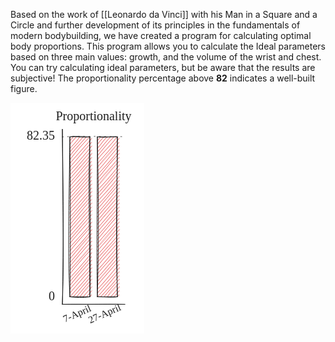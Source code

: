 Based on the work of [[Leonardo da Vinci]] with his Man in a Square and a Circle and further development of its principles in the fundamentals of modern bodybuilding, we have created a program for calculating optimal body proportions. This program allows you to calculate the Ideal parameters based on three main values: growth, and the volume of the wrist and chest. You can try calculating ideal parameters, but be aware that the results are subjective! The proportionality percentage above **82** indicates a well-built figure.

<svg version="1.1" xmlns="http://www.w3.org/2000/svg" viewBox="0 0 214.0998764038086 369.6143658297847" width="214.0998764038086" height="369.6143658297847">
  <!-- svg-source:excalidraw -->
  
  <defs>
    <style class="style-fonts">
      @font-face {
        font-family: "Virgil";
        src: url("https://excalidraw.com/Virgil.woff2");
      }
      @font-face {
        font-family: "Cascadia";
        src: url("https://excalidraw.com/Cascadia.woff2");
      }
      @font-face {
        font-family: "Assistant";
        src: url("https://excalidraw.com/Assistant-Regular.woff2");
      }
    </style>
    
  </defs>
  <rect x="0" y="0" width="214.0998764038086" height="369.6143658297847" fill="#ffffff"></rect><g stroke-linecap="round" transform="translate(94.99995422363281 54.56217364905888) rotate(0 16 127.96891317547056)"><path d="M0 0 C0 0, 0 0, 0 0 M0 0 C0 0, 0 0, 0 0 M-0.26 6.4 C1.53 4.55, 3.43 3.49, 4.99 0.36 M-0.26 6.4 C1.86 4.6, 3.41 1.89, 4.99 0.36 M0.13 12.04 C1.92 8.11, 5.16 5, 10.63 -0.03 M0.13 12.04 C2.95 9.75, 4.17 7.48, 10.63 -0.03 M-0.13 18.44 C4.83 12.86, 11.23 7.88, 15.62 0.33 M-0.13 18.44 C5.17 14.21, 8.89 8.46, 15.62 0.33 M0.27 24.08 C5.62 15.99, 13.33 10.24, 21.26 -0.07 M0.27 24.08 C4.68 18.82, 8.94 14.74, 21.26 -0.07 M0 30.48 C5.77 21.61, 11.99 15.72, 26.25 0.29 M0 30.48 C6.6 22.34, 14.41 14.06, 26.25 0.29 M-0.26 36.88 C6.81 27.49, 12.9 19.84, 31.89 -0.1 M-0.26 36.88 C9.46 24.77, 20.06 11.92, 31.89 -0.1 M0.14 42.52 C8.17 31.68, 19.21 21.1, 34.91 2.52 M0.14 42.52 C9.42 31.69, 18.31 22.36, 34.91 2.52 M-0.12 48.92 C9.43 37.94, 22.01 24.21, 34.65 8.92 M-0.12 48.92 C12.22 35.23, 22.22 21.19, 34.65 8.92 M0.27 54.56 C9.21 44.43, 17.35 36.79, 35.04 14.56 M0.27 54.56 C10.12 43.59, 20.33 32.62, 35.04 14.56 M0.01 60.96 C9.37 51.73, 15.25 44.27, 34.78 20.96 M0.01 60.96 C12.49 46.6, 26.27 31.96, 34.78 20.96 M-0.25 67.36 C14.68 50.45, 27.03 38.68, 35.18 26.6 M-0.25 67.36 C7.89 58.41, 14.11 50.09, 35.18 26.6 M0.14 73 C13.34 59.52, 21.21 48.42, 34.91 33 M0.14 73 C11.17 60.67, 20.69 50.24, 34.91 33 M-0.12 79.4 C12.37 64.84, 24.87 48.35, 34.65 39.4 M-0.12 79.4 C8.58 68.15, 19.38 58.94, 34.65 39.4 M0.28 85.04 C10.09 74.15, 18.41 67.45, 35.05 45.04 M0.28 85.04 C10.94 72.46, 22.93 60.21, 35.05 45.04 M0.01 91.44 C12.27 78.13, 27.52 62.75, 34.79 51.44 M0.01 91.44 C10.77 79.25, 23.33 64.77, 34.79 51.44 M-0.25 97.84 C10.79 84.42, 24.57 71.43, 35.18 57.08 M-0.25 97.84 C13.79 83.06, 25.66 67.77, 35.18 57.08 M0.15 103.48 C13.27 89.05, 26.64 73.69, 34.92 63.48 M0.15 103.48 C12.61 88.61, 27.52 72.22, 34.92 63.48 M-0.11 109.88 C5.5 100.13, 15.85 91.99, 34.66 69.88 M-0.11 109.88 C11.8 95.86, 24.81 82.2, 34.66 69.88 M0.28 115.52 C10.45 102.87, 20.8 92.79, 35.05 75.52 M0.28 115.52 C10.39 103.56, 20.7 92.11, 35.05 75.52 M0.02 121.92 C7.31 111.8, 17.38 103.54, 34.79 81.92 M0.02 121.92 C9.02 112.4, 19.31 101.19, 34.79 81.92 M-0.24 128.32 C11.44 116.53, 19.29 104.71, 35.19 87.56 M-0.24 128.32 C7.09 120.43, 14.72 112.05, 35.19 87.56 M0.15 133.96 C12 120.61, 22.41 107.72, 34.92 93.96 M0.15 133.96 C10.01 122.07, 20.72 111.31, 34.92 93.96 M-0.11 140.36 C13.82 125.82, 23.17 111.35, 34.66 100.36 M-0.11 140.36 C12.1 125.88, 25.15 110.59, 34.66 100.36 M0.29 146 C13.8 129.42, 27.64 115.15, 35.06 106 M0.29 146 C11.71 132.25, 22.9 120.77, 35.06 106 M0.02 152.4 C7.04 142.59, 14.48 134.98, 34.8 112.4 M0.02 152.4 C11.26 140.41, 22.4 127.05, 34.8 112.4 M-0.24 158.8 C6.74 151.37, 15.01 142.13, 35.19 118.04 M-0.24 158.8 C13.95 142.3, 27.96 127.46, 35.19 118.04 M0.16 164.44 C6.83 155.57, 16.25 145.15, 34.93 124.44 M0.16 164.44 C9.59 154.88, 18.16 143.69, 34.93 124.44 M-0.1 170.84 C6.63 162, 16.28 151.59, 34.67 130.84 M-0.1 170.84 C9.97 158.63, 20.01 147.38, 34.67 130.84 M0.29 176.48 C13.04 161.28, 27.85 148.55, 35.06 136.48 M0.29 176.48 C12.73 163.87, 23.3 150.32, 35.06 136.48 M0.03 182.88 C5.28 175.12, 12.45 167.3, 34.8 142.88 M0.03 182.88 C11.43 169.75, 22.21 156.82, 34.8 142.88 M-0.23 189.27 C8.65 179.44, 20.57 168.44, 35.19 148.52 M-0.23 189.27 C12.15 175.68, 22.67 164.11, 35.19 148.52 M0.16 194.92 C11.21 181.68, 22.34 166.39, 34.93 154.92 M0.16 194.92 C12.35 181.41, 25.68 166.43, 34.93 154.92 M-0.1 201.32 C14.75 186.21, 24.91 170.89, 34.67 161.32 M-0.1 201.32 C9.63 189.89, 20.9 176.43, 34.67 161.32 M0.3 206.96 C12.3 193.63, 23.65 178.4, 35.07 166.96 M0.3 206.96 C6.13 199.28, 13.36 190.42, 35.07 166.96 M0.03 213.36 C14.82 197.69, 29.52 182.23, 34.8 173.36 M0.03 213.36 C8.68 202.69, 18.47 191.77, 34.8 173.36 M-0.23 219.75 C6.41 211.36, 14.87 200.68, 35.2 179 M-0.23 219.75 C11.02 205.05, 23.73 190.68, 35.2 179 M0.17 225.4 C8.27 216.41, 19.21 205.63, 34.94 185.4 M0.17 225.4 C10.48 214.4, 20.07 203.62, 34.94 185.4 M-0.09 231.8 C8.67 220.72, 18.4 212.29, 34.68 191.8 M-0.09 231.8 C10.71 220.11, 21.1 205.81, 34.68 191.8 M0.3 237.44 C9.33 225.65, 18.2 214.37, 35.07 197.44 M0.3 237.44 C10.44 225.54, 19.69 215.38, 35.07 197.44 M0.04 243.84 C6.14 235.47, 16.28 226.76, 34.81 203.84 M0.04 243.84 C8.74 232.63, 19.5 221.55, 34.81 203.84 M-0.22 250.23 C10.32 238.25, 22.14 224.57, 35.2 209.48 M-0.22 250.23 C11.36 236.45, 24.33 221.96, 35.2 209.48 M0.17 255.88 C12.77 242.26, 23.06 230.73, 34.94 215.88 M0.17 255.88 C8.19 246.04, 16.74 237.86, 34.94 215.88 M5.16 256.24 C15.8 243.45, 25.71 233.44, 34.68 222.28 M5.16 256.24 C16.76 243.66, 27.56 229.82, 34.68 222.28 M10.8 255.84 C20.47 244.98, 30.01 232.31, 35.08 227.92 M10.8 255.84 C15.41 250.22, 21.39 243.55, 35.08 227.92 M15.79 256.2 C21.71 248.13, 25.78 241.01, 34.81 234.32 M15.79 256.2 C20.55 250.21, 25.49 245.29, 34.81 234.32 M21.43 255.81 C25.78 249.57, 32.79 243.44, 35.21 239.96 M21.43 255.81 C26.19 250.51, 30.3 245.67, 35.21 239.96 M26.42 256.17 C28.26 254.57, 30.01 251.61, 34.95 246.36 M26.42 256.17 C28.38 253.66, 30.45 252.35, 34.95 246.36 M32.06 255.77 C32.79 254.9, 33.77 253.9, 34.69 252.75 M32.06 255.77 C32.91 254.96, 33.44 254.34, 34.69 252.75" stroke="#e03131" stroke-width="0.5" fill="none"></path><path d="M0 0 C7.63 -1.3, 18.62 1.57, 32 0 M0 0 C7.86 -1.16, 16.49 -0.62, 32 0 M32 0 C31.47 88.31, 34.05 175.48, 32 255.94 M32 0 C29.7 57.94, 31 116.3, 32 255.94 M32 255.94 C25.67 256.67, 16.31 258.07, 0 255.94 M32 255.94 C20.93 255.98, 10.1 255.14, 0 255.94 M0 255.94 C-3.01 196.27, -2.02 140.03, 0 0 M0 255.94 C1.41 158.78, 0.49 60.89, 0 0" stroke="#1e1e1e" stroke-width="1" fill="none"></path></g><g stroke-linecap="round" transform="translate(138.9999542236328 54.5) rotate(0 16 128)"><path d="M0 0 C0 0, 0 0, 0 0 M0 0 C0 0, 0 0, 0 0 M-0.26 6.4 C2.03 5.04, 3.23 2.34, 4.99 0.36 M-0.26 6.4 C1.2 4.31, 2.63 2.78, 4.99 0.36 M0.13 12.04 C4.02 6.53, 6.79 3.72, 10.63 -0.03 M0.13 12.04 C2.82 8.94, 6.06 4.73, 10.63 -0.03 M-0.13 18.44 C5.8 13.99, 8.16 6.52, 15.62 0.33 M-0.13 18.44 C5.26 12.21, 10.06 5.24, 15.62 0.33 M0.27 24.08 C7.17 17.23, 9.02 12.69, 21.26 -0.07 M0.27 24.08 C7.45 16.62, 14.16 6.91, 21.26 -0.07 M0 30.48 C6.8 21.84, 16.58 10.87, 26.25 0.29 M0 30.48 C8.69 20.83, 16.48 9.82, 26.25 0.29 M-0.26 36.88 C6.48 26.96, 16.19 20.25, 31.89 -0.1 M-0.26 36.88 C9.76 24.35, 20.75 13.28, 31.89 -0.1 M0.14 42.52 C7.05 35.35, 14.4 27.05, 34.91 2.52 M0.14 42.52 C11.74 30.23, 22.89 17.12, 34.91 2.52 M-0.12 48.92 C8.81 39.53, 17.44 30.35, 34.65 8.92 M-0.12 48.92 C10.27 34.91, 22.23 21.95, 34.65 8.92 M0.27 54.56 C9.52 45.56, 18.72 32.49, 35.04 14.56 M0.27 54.56 C11.63 42.45, 20.33 31, 35.04 14.56 M0.01 60.96 C13.24 46.71, 28.05 31.3, 34.78 20.96 M0.01 60.96 C7.62 53.42, 15.24 43.62, 34.78 20.96 M-0.25 67.36 C9.84 58.01, 16.49 43.94, 35.18 26.6 M-0.25 67.36 C13.14 50.95, 27.45 34.94, 35.18 26.6 M0.14 73 C6.51 64.54, 15.66 54.25, 34.91 33 M0.14 73 C7.53 64.95, 16.07 56.4, 34.91 33 M-0.12 79.4 C9.39 66.52, 19.67 53.96, 34.65 39.4 M-0.12 79.4 C9.14 70.78, 15.91 60.37, 34.65 39.4 M0.28 85.04 C15.27 71.02, 27.98 54.6, 35.05 45.04 M0.28 85.04 C14.86 70, 28.64 52.73, 35.05 45.04 M0.01 91.44 C11.34 81.04, 20.37 69.62, 34.79 51.44 M0.01 91.44 C9.8 80.35, 18.14 70.22, 34.79 51.44 M-0.25 97.84 C11.12 86.78, 22.65 71.78, 35.18 57.08 M-0.25 97.84 C12.66 82.16, 27.32 65.78, 35.18 57.08 M0.15 103.48 C11.99 90.22, 22.83 81.03, 34.92 63.48 M0.15 103.48 C13.67 88.77, 24.67 75.24, 34.92 63.48 M-0.11 109.88 C9.27 100.34, 17.91 91.52, 34.66 69.88 M-0.11 109.88 C13.97 95.07, 26.66 79.89, 34.66 69.88 M0.28 115.52 C8.94 106.78, 18.05 93.72, 35.05 75.52 M0.28 115.52 C9.34 105.01, 17.48 95.7, 35.05 75.52 M0.02 121.92 C12.33 109.86, 20.17 97.4, 34.79 81.92 M0.02 121.92 C8.79 112.74, 15.65 103.95, 34.79 81.92 M-0.24 128.32 C13.07 111.92, 25.29 97.02, 35.19 87.56 M-0.24 128.32 C11.84 115.33, 23.69 100.83, 35.19 87.56 M0.15 133.96 C9.1 122.87, 17.3 112.86, 34.92 93.96 M0.15 133.96 C10.14 123.49, 20.56 110.28, 34.92 93.96 M-0.11 140.36 C12.24 123.46, 27.13 109.55, 34.66 100.36 M-0.11 140.36 C12.78 125.08, 27.33 109.9, 34.66 100.36 M0.29 146 C8.8 136.81, 18.2 124.58, 35.06 106 M0.29 146 C13.41 131.85, 25.23 117.02, 35.06 106 M0.02 152.4 C8.37 142.31, 16.41 134.89, 34.8 112.4 M0.02 152.4 C8.69 142.44, 16.33 131.42, 34.8 112.4 M-0.24 158.8 C11.88 145.43, 26.29 128.85, 35.19 118.04 M-0.24 158.8 C7.99 150.11, 16.08 139.87, 35.19 118.04 M0.16 164.44 C15.4 146.83, 27.15 130.75, 34.93 124.44 M0.16 164.44 C6.56 156.09, 14.18 147.38, 34.93 124.44 M-0.1 170.84 C12.03 156.83, 24.88 142.89, 34.67 130.84 M-0.1 170.84 C9.63 159.61, 19.97 148.2, 34.67 130.84 M0.29 176.48 C10.96 167.77, 19.3 154.53, 35.06 136.48 M0.29 176.48 C6.49 168.65, 13.41 159.37, 35.06 136.48 M0.03 182.88 C5.77 174.89, 15.41 167.74, 34.8 142.88 M0.03 182.88 C6.71 174.66, 14.82 165.25, 34.8 142.88 M-0.23 189.27 C10.21 180.06, 17.54 167.18, 35.19 148.52 M-0.23 189.27 C13.05 174.77, 26.34 158.65, 35.19 148.52 M0.16 194.92 C12.54 177.95, 28.76 165.47, 34.93 154.92 M0.16 194.92 C8.5 186.13, 16.64 177.42, 34.93 154.92 M-0.1 201.32 C8.33 189.83, 20.77 177.15, 34.67 161.32 M-0.1 201.32 C12.18 186.72, 24.39 173.23, 34.67 161.32 M0.3 206.96 C10.51 193.28, 19 184.42, 35.07 166.96 M0.3 206.96 C7.18 197.91, 15.88 189.93, 35.07 166.96 M0.03 213.36 C9.44 204.64, 15.11 196.77, 34.8 173.36 M0.03 213.36 C12.07 199.72, 21.72 188.23, 34.8 173.36 M-0.23 219.75 C10.5 206.14, 22.34 196.22, 35.2 179 M-0.23 219.75 C10.41 206.88, 21.51 194.69, 35.2 179 M0.17 225.4 C14.31 211.37, 24.31 198, 34.94 185.4 M0.17 225.4 C8.32 216.74, 14.58 207.65, 34.94 185.4 M-0.09 231.8 C10.23 221.65, 18.24 210.85, 34.68 191.8 M-0.09 231.8 C6.77 221.81, 15.08 214.35, 34.68 191.8 M0.3 237.44 C7.33 227.08, 16.33 218.36, 35.07 197.44 M0.3 237.44 C11.03 225.4, 21.99 211.77, 35.07 197.44 M0.04 243.84 C9.58 234.58, 14.93 228.12, 34.81 203.84 M0.04 243.84 C9.57 233.59, 18.8 222.26, 34.81 203.84 M-0.22 250.23 C13.46 234.57, 27.49 220.37, 35.2 209.48 M-0.22 250.23 C7.56 241.41, 16.19 232.73, 35.2 209.48 M0.17 255.88 C10.06 245.75, 19.51 232.39, 34.94 215.88 M0.17 255.88 C11.31 244.42, 21.73 231.9, 34.94 215.88 M5.16 256.24 C13.97 247.06, 25.3 235.57, 34.68 222.28 M5.16 256.24 C12.59 246.81, 22.6 237.29, 34.68 222.28 M10.8 255.84 C16.3 247.96, 20.53 244.12, 35.08 227.92 M10.8 255.84 C16.77 249.01, 22.76 241.9, 35.08 227.92 M15.79 256.2 C19.94 247.79, 26.73 241.53, 34.81 234.32 M15.79 256.2 C22.65 248.64, 30.34 239.88, 34.81 234.32 M21.43 255.81 C24.79 252.49, 27.65 249.7, 35.21 239.96 M21.43 255.81 C25.99 250.66, 29.71 245.5, 35.21 239.96 M26.42 256.17 C28.16 253.68, 30.28 251.29, 34.95 246.36 M26.42 256.17 C29.45 253.59, 31.33 250.63, 34.95 246.36 M32.06 255.77 C33.01 254.78, 33.05 254.08, 34.69 252.75 M32.06 255.77 C32.65 255.19, 33.31 254.64, 34.69 252.75" stroke="#e03131" stroke-width="0.5" fill="none"></path><path d="M0 0 C13.52 1.94, 22.33 -1.35, 32 0 M0 0 C12 -0.08, 24.63 0.62, 32 0 M32 0 C31.83 70.32, 29.26 140.72, 32 256 M32 0 C31.36 91.92, 30.27 182.74, 32 256 M32 256 C20.74 257.95, 8.24 255.13, 0 256 M32 256 C20.99 255.15, 11.02 256.8, 0 256 M0 256 C1.37 203.9, 3.04 148.12, 0 0 M0 256 C-1.24 196.41, -0.11 136.24, 0 0" stroke="#1e1e1e" stroke-width="1" fill="none"></path></g><g transform="translate(61.90003204345703 10) rotate(0 71.09992218017578 12.5)"><text x="71.09992218017578" y="17.52" font-family="Virgil, Segoe UI Emoji" font-size="20px" fill="#1e1e1e" text-anchor="middle" style="white-space: pre;" direction="ltr" dominant-baseline="alphabetic">Proportionality</text></g><g transform="translate(82.91999053955078 328.50000000000006) rotate(336.3262257417932 24.07996368408203 10)"><text x="24.07996368408203" y="14.016" font-family="Virgil, Segoe UI Emoji" font-size="16px" fill="#1e1e1e" text-anchor="middle" style="white-space: pre;" direction="ltr" dominant-baseline="alphabetic">7-April</text></g><g transform="translate(121.22399139404297 328.50000000000006) rotate(336.3262257417932 29.775962829589844 10)"><text x="29.775962829589844" y="14.016" font-family="Virgil, Segoe UI Emoji" font-size="16px" fill="#1e1e1e" text-anchor="middle" style="white-space: pre;" direction="ltr" dominant-baseline="alphabetic">27-April</text></g><g transform="translate(57.239959716796875 298.00000000000006) rotate(0 6.879997253417969 12.5)"><text x="13.759994506835938" y="17.52" font-family="Virgil, Segoe UI Emoji" font-size="20px" fill="#1e1e1e" text-anchor="end" style="white-space: pre;" direction="ltr" dominant-baseline="alphabetic">0</text></g><g transform="translate(10 41.5) rotate(0 30.499977111816406 12.5)"><text x="60.99995422363281" y="17.52" font-family="Virgil, Segoe UI Emoji" font-size="20px" fill="#1e1e1e" text-anchor="end" style="white-space: pre;" direction="ltr" dominant-baseline="alphabetic">82.35</text></g><g stroke-linecap="round"><g transform="translate(82.99995422363281 322.50000000000006) rotate(0 50 0)"><path d="M0 0 C32.93 0.47, 70.56 -0.68, 100 0 M0 0 C21.93 -0.46, 46.15 0.17, 100 0" stroke="#1e1e1e" stroke-width="1" fill="none"></path></g></g><mask></mask><g stroke-linecap="round"><g transform="translate(82.99995422363281 322.50000000000006) rotate(0 0 -140)"><path d="M0 0 C2.91 -78.4, 0.47 -156.72, 0 -280 M0 0 C2.17 -99.32, 1.14 -199.69, 0 -280" stroke="#1e1e1e" stroke-width="1" fill="none"></path></g></g><mask></mask><g stroke-linecap="round"><g stroke-opacity="0.5" fill-opacity="0.5" transform="translate(82.99995422363281 54.5) rotate(0 50 0)"><path d="M0 0 C29.77 -1.24, 63.64 -0.9, 100 0" stroke="#1e1e1e" stroke-width="1.5" fill="none" stroke-dasharray="1.5 7"></path></g></g><mask></mask></svg>